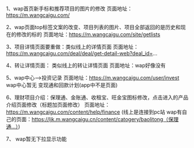 1、wap首页新手标和推荐项目的图片的修改  页面地址：https://m.wangcaigu.com/

2、wap页面top标签文案的改变、项目列表的图片、项目全部返回的是历史和现在的修改的标的
    页面地址：https://m.wangcaigu.com/site/getlists
    
3、项目详情页面要重做：类似线上的详情页面
     页面地址：https://m.wangcaigu.com/deal/deal/get-detail-web?deal_id=...
  
4、转让详情页面：  类似线上的转让详情页面
    页面地址：wap好像没有
    
5、wap中心-->投资记录 
    页面地址：https://m.wangcaigu.com/user/invest
   wap中心暂无 变现通和回款计划(app中不是页面)

6、理财项目介绍：保理通、金账通、收租宝、旺金宝图标修改，点击进入的产品介绍页面修改（标题加页面修改）
    页面地址：https://m.wangcaigu.com/content/help/finance
    (线上是连接到pc站 wap有自己的页面：https://ljk.m.wangcaigu.cn/content/catogery/baolitong（保理通...）)
   
7、  wap暂无下拉显示功能 